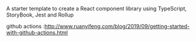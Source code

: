 
A starter template to create a React component library using TypeScript, StoryBook, Jest and Rollup



github actions :http://www.ruanyifeng.com/blog/2019/09/getting-started-with-github-actions.html